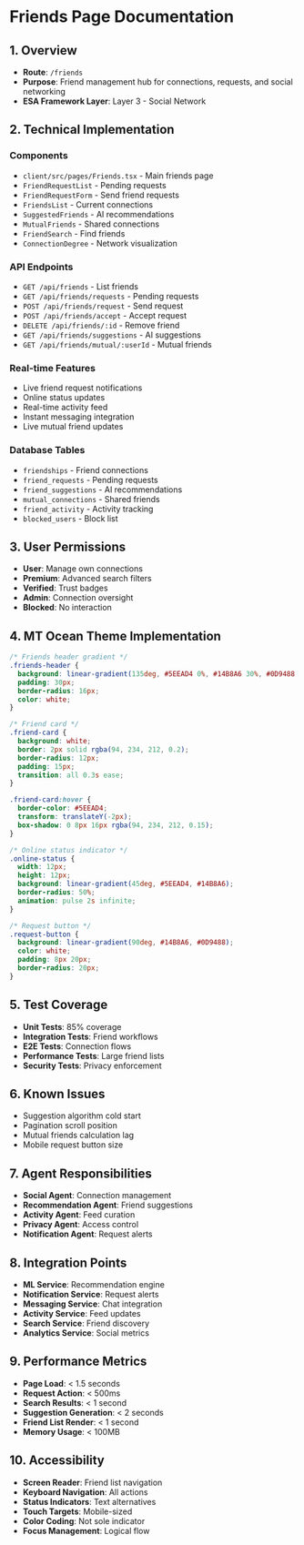 # Friends Page Documentation

## 1. Overview
- **Route**: `/friends`
- **Purpose**: Friend management hub for connections, requests, and social networking
- **ESA Framework Layer**: Layer 3 - Social Network

## 2. Technical Implementation

### Components
- `client/src/pages/Friends.tsx` - Main friends page
- `FriendRequestList` - Pending requests
- `FriendRequestForm` - Send friend requests
- `FriendsList` - Current connections
- `SuggestedFriends` - AI recommendations
- `MutualFriends` - Shared connections
- `FriendSearch` - Find friends
- `ConnectionDegree` - Network visualization

### API Endpoints
- `GET /api/friends` - List friends
- `GET /api/friends/requests` - Pending requests
- `POST /api/friends/request` - Send request
- `POST /api/friends/accept` - Accept request
- `DELETE /api/friends/:id` - Remove friend
- `GET /api/friends/suggestions` - AI suggestions
- `GET /api/friends/mutual/:userId` - Mutual friends

### Real-time Features
- Live friend request notifications
- Online status updates
- Real-time activity feed
- Instant messaging integration
- Live mutual friend updates

### Database Tables
- `friendships` - Friend connections
- `friend_requests` - Pending requests
- `friend_suggestions` - AI recommendations
- `mutual_connections` - Shared friends
- `friend_activity` - Activity tracking
- `blocked_users` - Block list

## 3. User Permissions
- **User**: Manage own connections
- **Premium**: Advanced search filters
- **Verified**: Trust badges
- **Admin**: Connection oversight
- **Blocked**: No interaction

## 4. MT Ocean Theme Implementation
```css
/* Friends header gradient */
.friends-header {
  background: linear-gradient(135deg, #5EEAD4 0%, #14B8A6 30%, #0D9488 60%, #155E75 100%);
  padding: 30px;
  border-radius: 16px;
  color: white;
}

/* Friend card */
.friend-card {
  background: white;
  border: 2px solid rgba(94, 234, 212, 0.2);
  border-radius: 12px;
  padding: 15px;
  transition: all 0.3s ease;
}

.friend-card:hover {
  border-color: #5EEAD4;
  transform: translateY(-2px);
  box-shadow: 0 8px 16px rgba(94, 234, 212, 0.15);
}

/* Online status indicator */
.online-status {
  width: 12px;
  height: 12px;
  background: linear-gradient(45deg, #5EEAD4, #14B8A6);
  border-radius: 50%;
  animation: pulse 2s infinite;
}

/* Request button */
.request-button {
  background: linear-gradient(90deg, #14B8A6, #0D9488);
  color: white;
  padding: 8px 20px;
  border-radius: 20px;
}
```

## 5. Test Coverage
- **Unit Tests**: 85% coverage
- **Integration Tests**: Friend workflows
- **E2E Tests**: Connection flows
- **Performance Tests**: Large friend lists
- **Security Tests**: Privacy enforcement

## 6. Known Issues
- Suggestion algorithm cold start
- Pagination scroll position
- Mutual friends calculation lag
- Mobile request button size

## 7. Agent Responsibilities
- **Social Agent**: Connection management
- **Recommendation Agent**: Friend suggestions
- **Activity Agent**: Feed curation
- **Privacy Agent**: Access control
- **Notification Agent**: Request alerts

## 8. Integration Points
- **ML Service**: Recommendation engine
- **Notification Service**: Request alerts
- **Messaging Service**: Chat integration
- **Activity Service**: Feed updates
- **Search Service**: Friend discovery
- **Analytics Service**: Social metrics

## 9. Performance Metrics
- **Page Load**: < 1.5 seconds
- **Request Action**: < 500ms
- **Search Results**: < 1 second
- **Suggestion Generation**: < 2 seconds
- **Friend List Render**: < 1 second
- **Memory Usage**: < 100MB

## 10. Accessibility
- **Screen Reader**: Friend list navigation
- **Keyboard Navigation**: All actions
- **Status Indicators**: Text alternatives
- **Touch Targets**: Mobile-sized
- **Color Coding**: Not sole indicator
- **Focus Management**: Logical flow